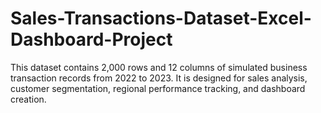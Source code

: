 # Sales-Transactions-Dataset-Excel-Dashboard-Project
This dataset contains 2,000 rows and 12 columns of simulated business transaction records from 2022 to 2023. It is designed for sales analysis, customer segmentation, regional performance tracking, and dashboard creation.
